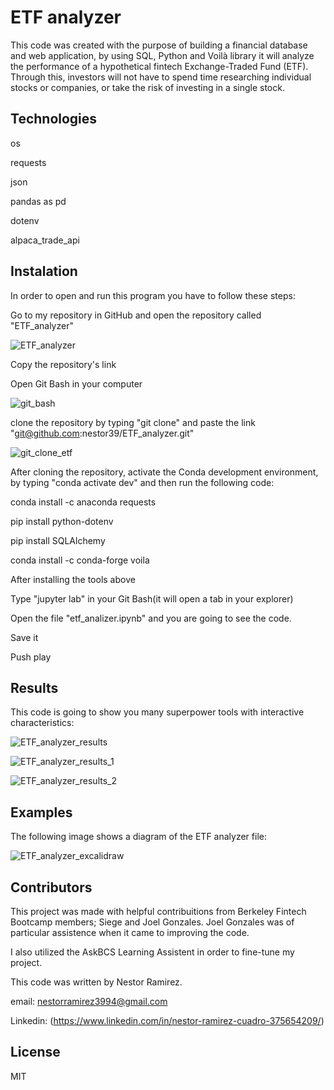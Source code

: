 # ETF analyzer

This code was created with the purpose of building a financial database and web application, by using SQL, Python and Voilà library it will analyze the performance of a hypothetical fintech  Exchange-Traded Fund (ETF). Through this, investors will not have to spend time researching individual stocks or companies, or take the risk of investing in a single stock. 


## Technologies

os

requests

json

pandas as pd

dotenv

alpaca_trade_api


## Instalation


In order to open and run this program you have to follow these steps:


Go to my repository in GitHub and open the repository called "ETF_analyzer"

![ETF_analyzer](https://user-images.githubusercontent.com/80844686/118074595-19bec900-b363-11eb-9134-98ce0dd0e699.jpg)





Copy the repository's link


Open Git Bash in your computer 

![git_bash](https://user-images.githubusercontent.com/80844686/115638940-40d82c80-a2c8-11eb-816a-e991b245cd88.jpg)


clone the repository by typing "git clone" and paste the link "git@github.com:nestor39/ETF_analyzer.git"

![git_clone_etf](https://user-images.githubusercontent.com/80844686/118074897-cac56380-b363-11eb-88da-a89fad764da6.jpg)



After cloning the repository, activate the Conda development environment, by typing "conda activate dev" and then run the following code:


conda install -c anaconda requests

pip install python-dotenv

pip install SQLAlchemy

conda install -c conda-forge voila


After installing the tools above 

Type "jupyter lab" in your Git Bash(it will open a tab in your explorer)



Open the file "etf_analizer.ipynb" and you are going to see the code.


Save it

Push play

## Results

This code is going to show you many superpower tools with interactive characteristics:

![ETF_analyzer_results](https://user-images.githubusercontent.com/80844686/118076175-6b1c8780-b366-11eb-8dba-1f4d025ce88d.jpg)

![ETF_analyzer_results_1](https://user-images.githubusercontent.com/80844686/118076183-6fe13b80-b366-11eb-8390-21d9ba3bf513.jpg)

![ETF_analyzer_results_2](https://user-images.githubusercontent.com/80844686/118076192-72439580-b366-11eb-97e2-36b39ad8eb38.jpg)




## Examples
The following image shows a diagram of the ETF analyzer file:

![ETF_analyzer_excalidraw](https://user-images.githubusercontent.com/80844686/118077448-ee3edd00-b368-11eb-999c-cd35b1360407.png)


## Contributors

This project was made with helpful contribuitions from Berkeley Fintech Bootcamp members; Siege and Joel Gonzales. Joel Gonzales was of particular assistence when it came to improving the code.

I also utilized the AskBCS Learning Assistent in order to fine-tune my project.


This code was written by Nestor Ramirez.

email: nestorramirez3994@gmail.com

Linkedin: (https://www.linkedin.com/in/nestor-ramirez-cuadro-375654209/)

## License
MIT
